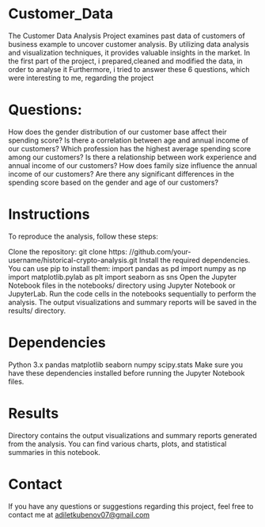 # Customer_Data
The Customer Data Analysis Project examines past data of customers of business example to uncover customer analysis. By utilizing data analysis and visualization techniques, it provides valuable insights in the market. In the first part of the project, i prepared,cleaned and modified the data, in order to analyse it Furthermore, i tried to answer these 6 questions, which were interesting to me, regarding the project

# Questions:
How does the gender distribution of our customer base affect their spending score?
Is there a correlation between age and annual income of our customers?
Which profession has the highest average spending score among our customers?
Is there a relationship between work experience and annual income of our customers?
How does family size influence the annual income of our customers?
Are there any significant differences in the spending score based on the gender and age of our customers?


# Instructions
To reproduce the analysis, follow these steps:

Clone the repository: git clone https: //github.com/your-username/historical-crypto-analysis.git
Install the required dependencies. You can use pip to install them: import pandas as pd import numpy as np import matplotlib.pylab as plt import seaborn as sns
Open the Jupyter Notebook files in the notebooks/ directory using Jupyter Notebook or JupyterLab.
Run the code cells in the notebooks sequentially to perform the analysis.
The output visualizations and summary reports will be saved in the results/ directory.
# Dependencies
Python 3.x
pandas
matplotlib
seaborn
numpy
scipy.stats
Make sure you have these dependencies installed before running the Jupyter Notebook files.

# Results
Directory contains the output visualizations and summary reports generated from the analysis. You can find various charts, plots, and statistical summaries in this notebook.

# Contact
If you have any questions or suggestions regarding this project, feel free to contact me at adiletkubenov07@gmail.com
